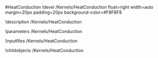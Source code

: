 <!-- MOOSE Object Documentation Stub: Remove this when content is added. -->
#HeatConduction
!devel /Kernels/HeatConduction float=right width=auto margin=20px padding=20px background-color=#F8F8F8

!description /Kernels/HeatConduction

!parameters /Kernels/HeatConduction

!inputfiles /Kernels/HeatConduction

!childobjects /Kernels/HeatConduction
